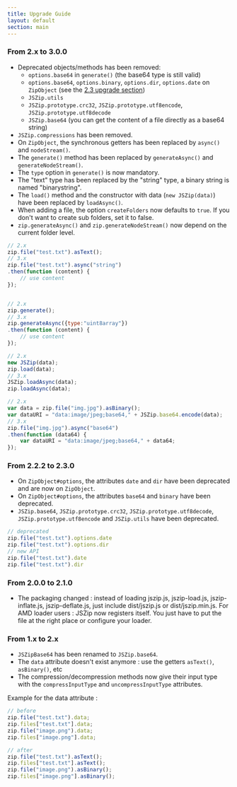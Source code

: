 ```yaml
---
title: Upgrade Guide
layout: default
section: main
---
```


### From 2.x to 3.0.0

* Deprecated objects/methods has been removed:
  * `options.base64` in `generate()` (the base64 type is still valid)
  * `options.base64`, `options.binary`, `options.dir`, `options.date`
    on `ZipObject` (see the [2.3 upgrade section](#from-2.2.2-to-2.3.0))
  * `JSZip.utils`
  * `JSZip.prototype.crc32`, `JSZip.prototype.utf8encode`, `JSZip.prototype.utf8decode`
  * `JSZip.base64` (you can get the content of a file directly as a base64 string)
* `JSZip.compressions` has been removed.
* On `ZipObject`, the synchronous getters has been replaced by `async()` and
  `nodeStream()`.
* The `generate()` method has been replaced by `generateAsync()` and 
  `generateNodeStream()`.
* The `type` option in `generate()` is now mandatory.
* The "text" type has been replaced by the "string" type, a binary string is
  named "binarystring".
* The `load()` method and the constructor with data (`new JSZip(data)`) have
  been replaced by `loadAsync()`.
* When adding a file, the option `createFolders` now defaults to `true`. If
  you don't want to create sub folders, set it to false.
* `zip.generateAsync()` and `zip.generateNodeStream()` now depend on the
  current folder level.

```js
// 2.x
zip.file("test.txt").asText();
// 3.x
zip.file("test.txt").async("string")
.then(function (content) {
    // use content
});


// 2.x
zip.generate();
// 3.x
zip.generateAsync({type:"uint8array"})
.then(function (content) {
    // use content
});

// 2.x
new JSZip(data);
zip.load(data);
// 3.x
JSZip.loadAsync(data);
zip.loadAsync(data);

// 2.x
var data = zip.file("img.jpg").asBinary();
var dataURI = "data:image/jpeg;base64," + JSZip.base64.encode(data);
// 3.x
zip.file("img.jpg").async("base64")
.then(function (data64) {
    var dataURI = "data:image/jpeg;base64," + data64;
});
```

### From 2.2.2 to 2.3.0

* On `ZipObject#options`, the attributes `date` and `dir` have been
  deprecated and are now on `ZipObject`.
* On `ZipObject#options`, the attributes `base64` and `binary` have been
  deprecated.
* `JSZip.base64`, `JSZip.prototype.crc32`, `JSZip.prototype.utf8decode`,
  `JSZip.prototype.utf8encode` and `JSZip.utils` have been deprecated.

```js
// deprecated
zip.file("test.txt").options.date
zip.file("test.txt").options.dir
// new API
zip.file("test.txt").date
zip.file("test.txt").dir
```


### From 2.0.0 to 2.1.0

* The packaging changed : instead of loading jszip.js, jszip-load.js,
  jszip-inflate.js, jszip-deflate.js, just include dist/jszip.js or
  dist/jszip.min.js.
  For AMD loader users : JSZip now registers itself. You just have to put the
  file at the right place or configure your loader.


### From 1.x to 2.x

* `JSZipBase64` has been renamed to `JSZip.base64`.
* The `data` attribute doesn't exist anymore :
  use the getters `asText()`, `asBinary()`, etc
* The compression/decompression methods now give their input type with the
  `compressInputType` and `uncompressInputType` attributes.

Example for the data attribute :

```js
// before
zip.file("test.txt").data;
zip.files["test.txt"].data;
zip.file("image.png").data;
zip.files["image.png"].data;

// after
zip.file("test.txt").asText();
zip.files["test.txt"].asText();
zip.file("image.png").asBinary();
zip.files["image.png"].asBinary();
```
